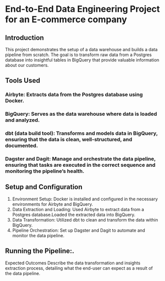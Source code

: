 # End-to-End Data Engineering Project for an E-commerce company
## Introduction
This project demonstrates the setup of a data warehouse and builds a data pipeline from scratch. The goal is to transform raw data from a Postgres database into insightful tables in BigQuery that provide valuable information about our customers.

## Tools Used
### Airbyte: Extracts data from the Postgres database using Docker.
### BigQuery: Serves as the data warehouse where data is loaded and analyzed.
### dbt (data build tool): Transforms and models data in BigQuery, ensuring that the data is clean, well-structured, and documented.
### Dagster and Dagit: Manage and orchestrate the data pipeline, ensuring that tasks are executed in the correct sequence and monitoring the pipeline’s health.

## Setup and Configuration
1. Environment Setup: Docker is installed and configured in the necessary environments for Airbyte and BigQuery.
2. Data Extraction and Loading: Used Airbyte to extract data from a Postgres database.Loaded the extracted data into BigQuery.
3. Data Transformation: Utilized dbt to clean and transform the data within BigQuery.
4. Pipeline Orchestration: Set up Dagster and Dagit to automate and monitor the data pipeline.

## Running the Pipeline:.

Expected Outcomes
Describe the data transformation and insights extraction process, detailing what the end-user can expect as a result of the data pipeline.



                            



